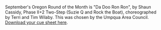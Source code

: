 September's Oregon Round of the Month is "Da Doo Ron Ron", by Shaun Cassidy, Phase II+2 Two-Step (Suzie Q and Rock the Boat), choreographed by Terri and Tim Wilaby. This was chosen by the Umpqua Area Council.
[Download your cue sheet here](https://www.roundalab.org/CuesheetsDL2/Da%20Doo%20Ron%20Ron,%20Wilaby,%20T&T__2+2.pdf).
